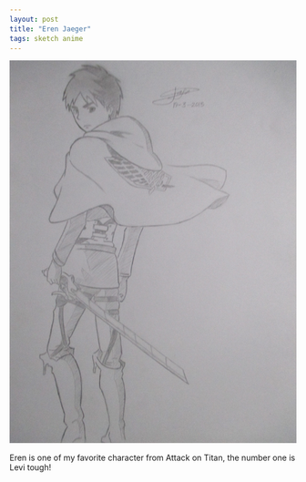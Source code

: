 ```yaml
---
layout: post
title: "Eren Jaeger"
tags: sketch anime
---
```


![Eren Jaeger artwork](/assets/eren.jpg)

Eren is one of my favorite character from Attack on Titan, the number one is Levi tough!
